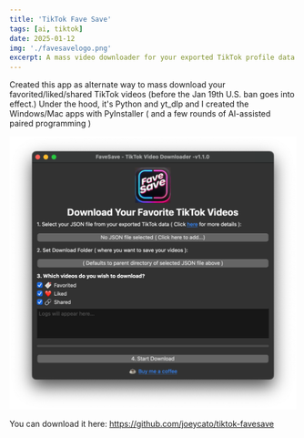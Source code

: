 ```yaml
---
title: 'TikTok Fave Save'
tags: [ai, tiktok]
date: 2025-01-12
img: './favesavelogo.png'
excerpt: A mass video downloader for your exported TikTok profile data
---
```


Created this app as alternate way to mass download your favorited/liked/shared TikTok videos (before the Jan 19th U.S. ban goes into effect.) Under the hood, it's Python and yt_dlp and I created the Windows/Mac apps with PyInstaller ( and a few rounds of AI-assisted paired programming )

<img src="favesavescreen.png" style="width:780px" />

You can download it here: https://github.com/joeycato/tiktok-favesave
